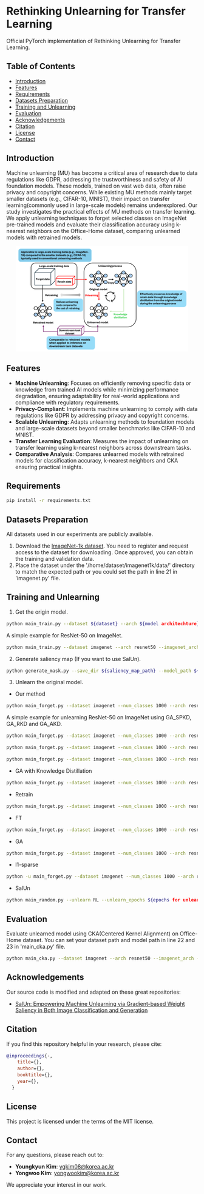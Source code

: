 # Rethinking Unlearning for Transfer Learning

Official PyTorch implementation of Rethinking Unlearning for Transfer Learning.

## Table of Contents

- [Introduction](#introduction)
- [Features](#features)
- [Requirements](#requirements)
- [Datasets Preparation](#datasets-preparation)
- [Training and Unlearning](#training-and-unlearning)
- [Evaluation](#evaluation)
- [Acknowledgements](#acknowledgements)
- [Citation](#citation)
- [License](#license)
- [Contact](#contact)

## Introduction

Machine unlearning (MU) has become a critical area of research due to data regulations like GDPR, addressing the trustworthiness and safety of AI foundation models. These models, trained on vast web data, often raise privacy and copyright concerns. While existing MU methods mainly target smaller datasets (e.g., CIFAR-10, MNIST), their impact on transfer learning(commonly used in large-scale models) remains underexplored. Our study investigates the practical effects of MU methods on transfer learning. We apply unlearning techniques to forget selected classes on ImageNet pre-trained models and evaluate their classification accuracy using k-nearest neighbors on the Office-Home dataset, comparing unlearned models with retrained models.

<p align="center"><img src="images/picture1.png" alt="graph" width="90%"></p>

## Features

- **Machine Unlearning**: Focuses on efficiently removing specific data or knowledge from trained AI models while minimizing performance degradation, ensuring adaptability for real-world applications and compliance with regulatory requirements.
- **Privacy-Compliant**: Implements machine unlearning to comply with data regulations like GDPR by addressing privacy and copyright concerns.
- **Scalable Unlearning**: Adapts unlearning methods to foundation models and large-scale datasets beyond smaller benchmarks like CIFAR-10 and MNIST.
- **Transfer Learning Evaluation**: Measures the impact of unlearning on transfer learning using k-nearest neighbors across downstream tasks.
- **Comparative Analysis**: Compares unlearned models with retrained models for classification accuracy, k-nearest neighbors and CKA ensuring practical insights.

## Requirements

```bash
pip install -r requirements.txt
```

## Datasets Preparation

All datasets used in our experiments are publicly available.

1. Download the [ImageNet-1k dataset](https://image-net.org/download.php). You need to register and request access to the dataset for downloading. Once approved, you can obtain the training and validation data.
2. Place the dataset under the '/home/dataset/imagenet1k/data/' directory to match the expected path or you could set the path in line 21 in 'imagenet.py' file.

## Training and Unlearning

1. Get the origin model.
```bash
python main_train.py --dataset ${dataset} --arch ${model architechture} --imagenet_arch --save_dir ${save_dir} --epochs ${epochs for training} --lr ${learning rate for training} --save_dir ${file to save the orgin model}
```

A simple example for ResNet-50 on ImageNet.
```bash
python main_train.py --dataset imagenet --arch resnet50 --imagenet_arch --save_dir ./result --lr 0.1 --epochs 182
```

2. Generate saliency map (If you want to use SalUn).
```bash
python generate_mask.py --save_dir ${saliency_map_path} --model_path ${original model path} --class_to_replace ${classes to forget} --unlearn_epochs 1
```

3. Unlearn the original model.
* Our method
```bash
python main_forget.py --dataset imagenet --num_classes 1000 --arch resnet50 --imagenet_arch --save_dir ${save_dir} --model_path ${original model path} --unlearn SPKD --class_to_replace ${classes to forget} --unlearn_epochs ${epochs for unlearning} --unlearn_lr ${learning rate for unlearning}
```

A simple example for unlearning ResNet-50 on ImageNet using GA_SPKD, GA_RKD and GA_AKD.
```bash
python main_forget.py --dataset imagenet --num_classes 1000 --arch resnet50 --imagenet_arch --save_dir ./result/ --model_path ${original model path} --unlearn SPKD --unlearn_epochs 15 --unlearn_lr 1e-5 --batch_size 128
```
```bash
python main_forget.py --dataset imagenet --num_classes 1000 --arch resnet50 --imagenet_arch --save_dir ./result/ --model_path ${original model path} --unlearn RKD --unlearn_epochs 15 --unlearn_lr 1e-5 --batch_size 128
```
```bash
python main_forget.py --dataset imagenet --num_classes 1000 --arch resnet50 --imagenet_arch --save_dir ./result/ --model_path ${original model path} --unlearn AKD --unlearn_epochs 15 --unlearn_lr 1e-5 --batch_size 128
```

* GA with Knowledge Distillation
```bash
python main_forget.py --dataset imagenet --num_classes 1000 --arch resnet50 --imagenet_arch --save_dir ${save_dir} --model_path ${original model path} --unlearn GAwithKD --class_to_replace ${classes to forget} --unlearn_epochs ${epochs for unlearning} --unlearn_lr ${learning rate for unlearning}
```

* Retrain
```bash
python main_forget.py --dataset imagenet --num_classes 1000 --arch resnet50 --imagenet_arch --save_dir ${save_dir} --model_path ${original model path} --unlearn retrain --class_to_replace ${classes to forget} --unlearn_epochs ${epochs for unlearning} --unlearn_lr ${learning rate for unlearning}
```

* FT
```bash
python main_forget.py --dataset imagenet --num_classes 1000 --arch resnet50 --imagenet_arch --save_dir ${save_dir} --model_path ${original model path} --unlearn FT --class_to_replace ${classes to forget} --unlearn_epochs ${epochs for unlearning} --unlearn_lr ${learning rate for unlearning}
```

* GA
```bash
python main_forget.py --dataset imagenet --num_classes 1000 --arch resnet50 --imagenet_arch --save_dir ${save_dir} --model_path ${original model path} --unlearn GA --class_to_replace 4500 --class_to_replace ${classes to forget} --unlearn_epochs ${epochs for unlearning} --unlearn_lr ${learning rate for unlearning}
```

* l1-sparse
```bash
python -u main_forget.py --dataset imagenet --num_classes 1000 --arch resnet50 --imagenet_arch --save_dir ${save_dir} --model_path ${original model path} --unlearn FT_prune --class_to_replace ${classes to forget} --alpha ${alpha} --unlearn_epochs ${epochs for unlearning} --unlearn_lr ${learning rate for unlearning}
```

* SalUn
```bash
python main_random.py --unlearn RL --unlearn_epochs ${epochs for unlearning} --unlearn_lr ${learning rate for unlearning} --class_to_replace ${classes to forget} --model_path ${original model path} --save_dir ${save_dir} --mask_path ${saliency_map_path}
```

## Evaluation

Evaluate unlearned model using CKA(Centered Kernel Alignment) on Office-Home dataset. You can set your dataset path and model path in line 22 and 23 in 'main_cka.py' file.
```bash
python main_cka.py --dataset imagenet --arch resnet50 --imagenet_arch --batch_size 1024
```

## Acknowledgements

Our source code is modified and adapted on these great repositories:

- [SalUn: Empowering Machine Unlearning via Gradient-based Weight Saliency in Both Image Classification and Generation](https://github.com/OPTML-Group/Unlearn-Saliency)

## Citation

If you find this repository helpful in your research, please cite:

```bibtex
@inproceedings{-,
    title={},
    author={},
    booktitle={},
    year={},
  }
```

## License

This project is licensed under the terms of the MIT license.

## Contact

For any questions, please reach out to:

- **Youngkyun Kim**: [ygkim08@korea.ac.kr](mailto:ygkim08@korea.ac.kr)
- **Yongwoo Kim**: [yongwookim@korea.ac.kr](mailto:yongwookim@korea.ac.kr)

We appreciate your interest in our work.
